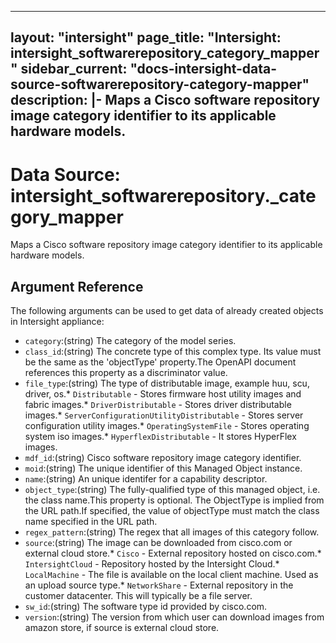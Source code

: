 
---
layout: "intersight"
page_title: "Intersight: intersight_softwarerepository_category_mapper"
sidebar_current: "docs-intersight-data-source-softwarerepository-category-mapper"
description: |-
Maps a Cisco software repository image category identifier to its applicable hardware models.
---

# Data Source: intersight_softwarerepository._category_mapper
Maps a Cisco software repository image category identifier to its applicable hardware models.
## Argument Reference
The following arguments can be used to get data of already created objects in Intersight appliance:
* `category`:(string) The category of the model series. 
* `class_id`:(string) The concrete type of this complex type. Its value must be the same as the 'objectType' property.The OpenAPI document references this property as a discriminator value. 
* `file_type`:(string) The type of distributable image, example huu, scu, driver, os.* `Distributable` - Stores firmware host utility images and fabric images.* `DriverDistributable` - Stores driver distributable images.* `ServerConfigurationUtilityDistributable` - Stores server configuration utility images.* `OperatingSystemFile` - Stores operating system iso images.* `HyperflexDistributable` - It stores HyperFlex images. 
* `mdf_id`:(string) Cisco software repository image category identifier. 
* `moid`:(string) The unique identifier of this Managed Object instance. 
* `name`:(string) An unique identifer for a capability descriptor. 
* `object_type`:(string) The fully-qualified type of this managed object, i.e. the class name.This property is optional. The ObjectType is implied from the URL path.If specified, the value of objectType must match the class name specified in the URL path. 
* `regex_pattern`:(string) The regex that all images of this category follow. 
* `source`:(string) The image can be downloaded from cisco.com or external cloud store.* `Cisco` - External repository hosted on cisco.com.* `IntersightCloud` - Repository hosted by the Intersight Cloud.* `LocalMachine` - The file is available on the local client machine. Used as an upload source type.* `NetworkShare` - External repository in the customer datacenter. This will typically be a file server. 
* `sw_id`:(string) The software type id provided by cisco.com. 
* `version`:(string) The version from which user can download images from amazon store, if source is external cloud store. 
